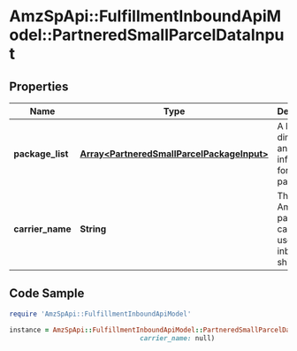 # AmzSpApi::FulfillmentInboundApiModel::PartneredSmallParcelDataInput

## Properties

Name | Type | Description | Notes
------------ | ------------- | ------------- | -------------
**package_list** | [**Array&lt;PartneredSmallParcelPackageInput&gt;**](PartneredSmallParcelPackageInput.md) | A list of dimensions and weight information for packages. | [optional] 
**carrier_name** | **String** | The Amazon-partnered carrier to use for the inbound shipment. | [optional] 

## Code Sample

```ruby
require 'AmzSpApi::FulfillmentInboundApiModel'

instance = AmzSpApi::FulfillmentInboundApiModel::PartneredSmallParcelDataInput.new(package_list: null,
                                 carrier_name: null)
```


